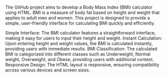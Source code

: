 The GitHub project aims to develop a Body Mass Index (BMI) calculator using HTML. BMI is a measure of body fat based on height and weight that applies to adult men and women. This project is designed to provide a simple, user-friendly interface for calculating BMI quickly and efficiently.

Simple Interface: 
The BMI calculator features a straightforward interface, making it easy for users to input their height and weight.
Instant Calculation: Upon entering height and weight values, the BMI is calculated instantly, providing users with immediate results.
BMI Classification: The calculated BMI is categorized into different classes such as Underweight, Normal weight, Overweight, and Obese, providing users with additional context.
Responsive Design: The HTML layout is responsive, ensuring compatibility across various devices and screen sizes.
